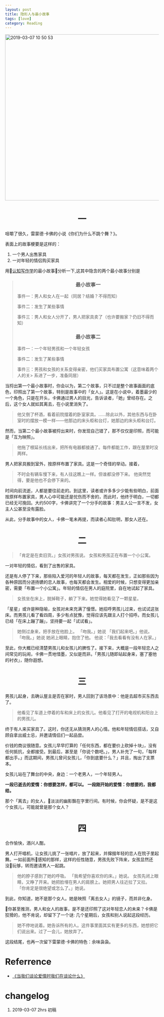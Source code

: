 ```yaml
---
layout: post
title: 隐形人与最小故事
tags: [love]
category: Reading
---
```






<img width="545" alt="2019-03-07 10 50 53" src="https://user-images.githubusercontent.com/23351109/53928990-36964c80-40c7-11e9-8f6d-6b21816c7b7a.png">

# <center> 一

咀嚼了很久，雷蒙德·卡佛的小说《你们为什么不跳个舞？》。

表面上的故事梗要是这样的：

1. 一个男人出售家具
2. 一对年轻的情侣购买家具

用[认知写作学](http://openmind.mikecrm.com/ckEpfUn)的最小故事分析一下,这其中隐含的两个最小故事分别是

> ### <center>最小故事一
>
> 事件一：男人和女人在一起（同居？结婚？不得而知）
>
> 事件二：发生了某些事情
>
> 事件三：男人和女人分开了，男人把家具卖了（也许要搬家？仍旧不得而知）
>
> ### <center>最小故事二
>
> 事件一：一个年轻男孩和一个年轻女孩
>
> 事件二：发生了某些事情
>
> 事件三：男孩和女孩的关系变得亲密，他们买家具布置公寓（这意味着两个人的关> 系进了一步，准备同居）

当捋出第一个最小故事时，你会以为，第二个故事，只不过是整个故事画面的底色，印照出了第一个故事，特别是故事中的「女人」。这是在小说中，着墨最少的一个角色，只是在开头，卡佛通过男人的目光，告诉读者，「她」曾经存在。之后，这个女人就如其离去，在小说里消失了。

> 他又倒了杯酒，看着前院摆着的卧室家具。……除此以外，其他东西与在卧室时的摆放一模一样——他那边的床头柜和台灯，她那边的床头柜和台灯。


然而，当第二个最小故事被捋出来时，你发现自己错了，那不仅仅是印照，而可能是「互为映照」。

> 他拖了根延长线出来，把所有电器都接通了。每件都能工作，跟在屋里时没两样。

男人把家具搬到室外，按原样布置了家具。这是一个奇怪的举动。接着，

> 不时会有辆车慢下来，有人往这瞧上一样。但谁都没停下来。
> 他突然觉得，要是他也不会停下来的。

时间向前流逝，人都是要往前走的。到这里，读者或许多多少少能有些明白，前面按原样布置家具，男人心中可能还是忧伤而不舍的，而此时，他终于明白，一切都已经无可挽回。大约500字，卡佛讲完了一个分手的故事：男主人公一言不发，女主人公甚至没有露脸。

从此，分手故事中的女人，卡佛一笔未再提，而读者心知肚明，那女人还在。

# <center> 二

> 「肯定是在卖旧货。」女孩对男孩说。
> 女孩和男孩正在布置一个小公寓。

一对年轻的情侣，看到了出售的家具。

还是有人停了下来，那些陷入爱河的年轻人的故事，每天都在发生，正如那些因为各种原因而分道扬镳的恋人故事，也每天都会发生。相爱的时候，只想变得更加亲密，需要「布置一个小公寓」。年轻的情侣在男人的庭院里，自在地试起了家具。

> 女孩坐在床上，脱掉鞋子，躺了下来。她觉得她看见了一颗星星。

「星星」或许是种隐喻，女孩对未来充满了憧憬。她招呼男孩儿过来，也试试这张床。而男孩儿看了看四周，多少有点犹豫，觉得应该先跟主人打个招呼。而女孩儿已经「在床上蹦了蹦」，坚持要一起「试试看」。

> 她侧过身来，把手放在他脸上。
> 「吻我。」她说
> 「我们起来吧。」他说。
> 「吻我。」她说
> 她闭上眼睛，抱住了他。
> 他说：「我去看看有没有人在家。」

至此，你大概已经清楚男孩儿和女孩儿的脾性了。接下来，大概是一段年轻恋人之间常见的玩闹，卡佛一贯地惜墨，又似是而非。「男孩儿随即站起身来，塞了塞他的衬衣」，随你遐想。

# <center> 三

男孩儿起身，去确认屋主是否在家时，男人回到了该场景中：他是去超市买东西去了。

> 他看见了车道上停着的车和床上的女孩儿。他看见了打开的电视机和阳台上的男孩儿。

终于有人来买家具了。这时，你还无从猜测男人的心情。他和年轻情侣搭话，又自顾自拿出威士忌，并邀请情侣们一起品尝。

价钱的商议很随意。女孩儿早早打算的「任何东西，都在要价上砍掉十块」，没有任何抵抗，全都接受。到最后，甚至是「你说个数吧。」，男人补充了一句，「每样都出手。」而这期间，男孩儿曾问女孩儿，「你到底要什么？」并且，掏出了支票本。

女孩儿站在了舞台的中央，身边：一个老男人，一个年轻男人。

**一段已逝去的爱情：你想要怎样，都可以。**
**一段刚开始的爱情：你想要的，我都给。**

那个「离去」的女人，淡淡的幽影飘在字里行间。有时候，你会怀疑，是不是这个女孩儿，可能就曾是那个女人？

# <center> 四

合作愉快，酒兴人酣。

男人打开唱机，让女孩儿挑了一张唱片，放了起来，并撺掇年轻的恋人在院子里起舞。一如前面所感知的那样，这样的任性随意，男孩先败下阵来，女孩显然还没玩够，转而邀请男人一起跳。

> 他的脖子感到了她的呼吸。
> 「我希望你喜欢你的床。」她说。
> 女孩先闭上眼睛，又睁了开来。她把脸埋在男人的肩膀上。她把男人往近拉了又拉。
> 「你肯定是很绝望或怎么了。」她说。

到此，你知道，她不是那个女人。她是映照「离去女人」的镜子，而并非化身。

你甚至推测，男人和女人的故事，是不是还印照了这对年轻恋人的未来？卡佛是狡猾的，他不肯说，却留下了一个谜: 几个星期后，女孩和别人说起这段经历。

> 她不停地说着。她告诉所有的人。这件事里面其实有更多的东西，她想把它们说出来。过了一会儿，她放弃了。

这段结尾，也再一次留下雷蒙德·卡佛的特色：余味袅袅。

# Referrence
- [《当我们谈论爱情时我们在谈论什么》](https://book.douban.com/subject/4010969/)


# changelog
1. 2019-03-07 2hrs 初稿
